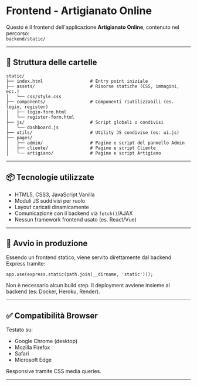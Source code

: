 # Frontend - Artigianato Online

Questo è il frontend dell'applicazione **Artigianato Online**, contenuto nel percorso:  
`backend/static/`

---

## 📁 Struttura delle cartelle

```
static/
├── index.html                  # Entry point iniziale
├── assets/                     # Risorse statiche (CSS, immagini, ecc.)
│   └── css/style.css
├── components/                 # Componenti riutilizzabili (es. login, register)
│   ├── login-form.html
│   └── register-form.html
├── js/                         # Script globali o condivisi
│   └── dashboard.js
├── utils/                      # Utility JS condivise (es: ui.js)
├── pages/
│   ├── admin/                  # Pagine e script del pannello Admin
│   ├── cliente/                # Pagine e script Cliente
│   └── artigiano/              # Pagine e script Artigiano
```

---

## 📦 Tecnologie utilizzate

- HTML5, CSS3, JavaScript Vanilla
- Moduli JS suddivisi per ruolo
- Layout caricati dinamicamente
- Comunicazione con il backend via `fetch()`/AJAX
- Nessun framework frontend usato (es. React/Vue)

---

## 🚀 Avvio in produzione

Essendo un frontend statico, viene servito direttamente dal backend Express tramite:

```
app.use(express.static(path.join(__dirname, 'static')));
```

Non è necessario alcun build step. Il deployment avviene insieme al backend (es: Docker, Heroku, Render).

---

## ✅ Compatibilità Browser

Testato su:
- Google Chrome (desktop)
- Mozilla Firefox
- Safari
- Microsoft Edge

Responsive tramite CSS media queries.

---

